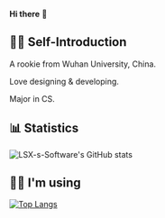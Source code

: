 **Hi there** 👋

## 🙋‍♂️ Self-Introduction

A rookie from Wuhan University, China.

Love designing & developing.

Major in CS.

## 📊 Statistics

![LSX-s-Software's GitHub stats](https://github-readme-stats-mocha-seven.vercel.app/api?theme=transparent&username=LSX-s-Software&show_icons=true&include_all_commits=true&count_private=true&rank_icon=percentile)

## 👨‍💻 I'm using

[![Top Langs](https://github-readme-stats-mocha-seven.vercel.app/api/top-langs/?theme=transparent&username=LSX-s-Software&layout=compact&size_weight=0.8&count_weight=0.2&hide=Makefile,QML,CSS,LESS&langs_count=10&exclude_repo=HomeworkChecker,SSLIVE2019,SSLIVE2020-Special)](https://github.com/LSX-s-Software?tab=repositories)
